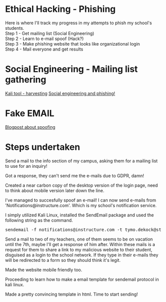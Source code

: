 # Ethical Hacking - Phishing
Here is where I'll track my progress in my attempts to phish my school's students. <br>
Step 1 - Get mailing list (Social Engineering) <br>
Step 2 - Learn to e-mail spoof (Hack?) <br>
Step 3 - Make phishing website that looks like organizational login <br>
Step 4 - Mail everyone and get results <br>
 
# Social Engineering - Mailing list gathering
<a href="https://tools.kali.org/information-gathering/theharvester">Kali tool - harvesting</a>
<a href="https://www.dionach.com/blog/social-engineering-and-phishing-email-attacks">Social engineering and phishing!</a>
# Fake EMAIL
<a href="https://dylan.tweney.com/2017/10/25/how-to-fake-an-email-from-almost-anyone-in-under-5-minutes/">Blogpost about spoofing</a>




# Steps undertaken
<p>Send a mail to the info section of my campus, asking them for a mailing list to use for an inquiry!</p>
<p>Got a response, they can't send me the e-mails due to GDPR, damn!</p>
<p>Created a near carbon copy of the desktop version of the login page, need to think about mobile version later down the line. </p>

<p>I've managed to succesfully spoof an e-mail! I can now send e-mails from 'Notifications@instructure.com'. Which is my school's notification service.</p>
<p>I simply utilized Kali Linux, installed the SendEmail package and used the following string as the command.</p>
<pre>sendemail -f notifications@instructure.com -t tymo.dekock@student.kdg.be -m "Hello world" -s uit.telenet.be -u "Canvas notification"</pre>
<p>Send a mail to two of my teachers, one of them seems to be on vacation until the 7th, maybe I'll get a response of him after. Within these mails is a request for them to share a link to my malicious website to their student, disguised as a login to the school network. If they type in their e-mails they will be redirected to a form so they should think it's legit. </p>
<p>Made the website mobile friendly too.</p>
<p>Proceeding to learn how to make a email template for sendemail protocol in kali linux.</p>

<p>Made a pretty convincing template in html. Time to start sending!</p>

